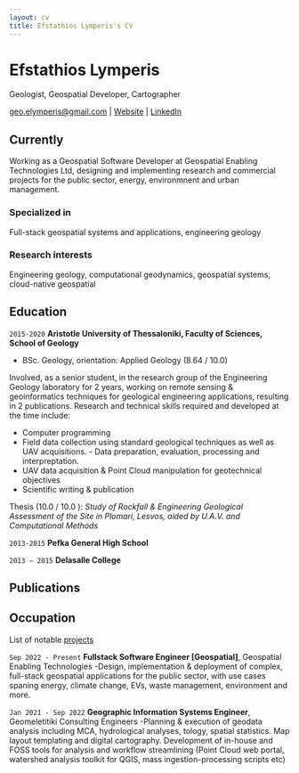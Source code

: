 ```yaml
---
layout: cv
title: Efstathios Lymperis's CV
---
```

# Efstathios Lymperis
Geologist, Geospatial Developer, Cartographer

<div id="webaddress">
<a href="geo.elymperis@gmail.com">geo.elymperis@gmail.com</a>
| <a href="https//elymperis.com">Website</a>
| <a href="https://www.linkedin.com/in/efstathios-lymperis/">LinkedIn</a>

</div>


## Currently

Working as a Geospatial Software Developer at Geospatial Enabling Technologies Ltd, designing and implementing research and commercial projects for the public sector, energy, environmnent and urban management.

### Specialized in

Full-stack geospatial systems and applications, engineering geology


### Research interests

Engineering geology, computational geodynamics, geospatial systems, cloud-native geospatial


## Education

`2015-2020`
__Aristotle University of Thessaloniki, Faculty of Sciences, School of Geology__

- BSc. Geology, orientation: Applied Geology (8.64 / 10.0)

Involved, as a senior student, in the research group of the Engineering Geology laboratory for 2  years, working on remote sensing & geoinformatics techniques for geological engineering  applications, resulting in 2 publications. Research and technical skills required and developed at the  time include:  

- Computer programming  
- Field data collection using standard geological techniques as well as UAV acquisitions.  - Data preparation, evaluation, processing and interpreptation.  
- UAV data acquisition & Point Cloud manipulation for geotechnical objectives 
- Scientific writing & publication

Thesis (10.0 / 10.0 ): _Study of Rockfall & Engineering Geological Assessment of the Site in Plomari, Lesvos,  aided by U.A.V. and Computational Methods_ 


`2013-2015`
__Pefka General High School__

`2013 – 2015`
__Delasalle College__




## Publications

<!-- A list is also available [online](http://scholar.google.co.uk/citations?user=LTOTl0YAAAAJ) -->


## Occupation
List of notable [projects](https://www.elymperis.com/projects)


`Sep 2022 - Present`
__Fullstack Software Engineer [Geospatial]__, Geospatial Enabling Technologies
-Design, implementation & deployment of complex, full-stack geospatial applications for the public sector, with use cases spaning energy, climate change, EVs, waste management, environment and more.

`Jan 2021 - Sep 2022`
__Geographic Information Systems Engineer__, Geomeletitiki Consulting Engineers
-Planning & execution of geodata analysis including MCA, hydrological analyses, tology, spatial statistics. Map layout templating and digital cartography. Development of in-house and FOSS tools for analysis and workflow streamlining (Point Cloud web portal, watershed analysis toolkit for QGIS, mass ingestion-processing scripts etc)





<!-- ### Footer

Last updated: June 2024 -->


